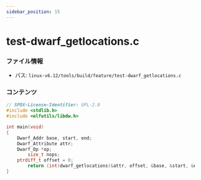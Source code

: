 ```yaml
---
sidebar_position: 15
---
```

# test-dwarf_getlocations.c

### ファイル情報

- パス: `linux-v6.12/tools/build/feature/test-dwarf_getlocations.c`

### コンテンツ

```c
// SPDX-License-Identifier: GPL-2.0
#include <stdlib.h>
#include <elfutils/libdw.h>

int main(void)
{
	Dwarf_Addr base, start, end;
	Dwarf_Attribute attr;
	Dwarf_Op *op;
        size_t nops;
	ptrdiff_t offset = 0;
        return (int)dwarf_getlocations(&attr, offset, &base, &start, &end, &op, &nops);
}

```
